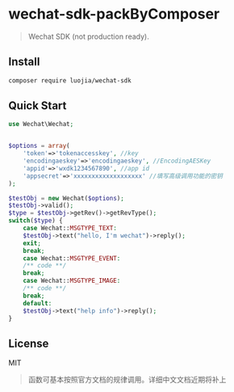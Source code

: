 # wechat-sdk-packByComposer
> Wechat SDK (not production ready).

## Install

``` bash
composer require luojia/wechat-sdk
```

## Quick Start
```php
use Wechat\Wechat;


$options = array(
	'token'=>'tokenaccesskey', //key
	'encodingaeskey'=>'encodingaeskey', //EncodingAESKey
	'appid'=>'wxdk1234567890', //app id
	'appsecret'=>'xxxxxxxxxxxxxxxxxxx' //填写高级调用功能的密钥
);

$testObj = new Wechat($options);
$testObj->valid();
$type = $testObj->getRev()->getRevType();
switch($type) {
	case Wechat::MSGTYPE_TEXT:
	$testObj->text("hello, I'm wechat")->reply();
	exit;
	break;
	case Wechat::MSGTYPE_EVENT:
	/** code **/
	break;
	case Wechat::MSGTYPE_IMAGE:
	/** code **/
	break;
	default:
	$testObj->text("help info")->reply();
}
```
## License
MIT

>函数可基本按照官方文档的规律调用。详细中文文档近期将补上